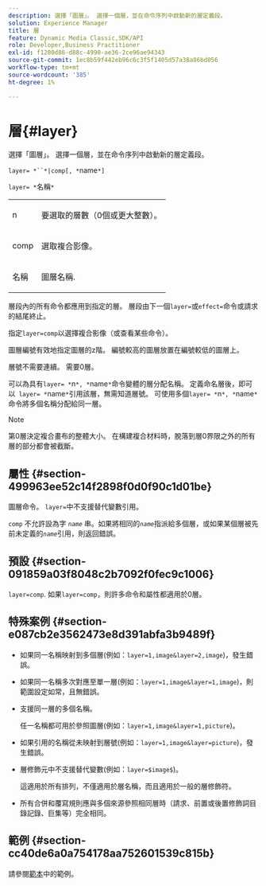 ```yaml
---
description: 選擇「圖層」。 選擇一個層，並在命令序列中啟動新的層定義段。
solution: Experience Manager
title: 層
feature: Dynamic Media Classic,SDK/API
role: Developer,Business Practitioner
exl-id: f1200d86-d88c-4990-ae36-2ce96ae94343
source-git-commit: 1ec8b59f442eb96c6c3f5f1405d57a38a86bd056
workflow-type: tm+mt
source-wordcount: '385'
ht-degree: 1%

---
```


# 層{#layer}

選擇「圖層」。 選擇一個層，並在命令序列中啟動新的層定義段。

`layer= *``*|comp[, *`name`*]`

`layer= *`名稱`*`

<table id="simpletable_22DE3365A6454949B0D30C6D7110476E"> 
 <tr class="strow"> 
  <td class="stentry"> <p><span class="codeph"> <span class="varname"> n</span></span> </p></td> 
  <td class="stentry"> <p>要選取的層數（0個或更大整數）。 </p></td> 
 </tr> 
 <tr class="strow"> 
  <td class="stentry"> <p><span class="codeph"> comp</span> </p></td> 
  <td class="stentry"> <p>選取複合影像。 </p></td> 
 </tr> 
 <tr class="strow"> 
  <td class="stentry"> <p><span class="codeph"> <span class="varname"> 名稱</span></span> </p></td> 
  <td class="stentry"> <p>圖層名稱. </p></td> 
 </tr> 
</table>

層段內的所有命令都應用到指定的層。 層段由下一個`layer=`或`effect=`命令或請求的結尾終止。

指定`layer=comp`以選擇複合影像（或查看某些命令）。

圖層編號有效地指定圖層的z階。 編號較高的圖層放置在編號較低的圖層上。

層號不需要連續。 需要0層。

可以為具有`layer= *`n`*, *`name`*`命令變體的層分配名稱。 定義命名層後，即可以` layer= *`name`*`引用該層，無需知道層號。 可使用多個`layer= *`n`*, *`name`*`命令將多個名稱分配給同一層。

>[!NOTE]
>
>第0層決定複合畫布的整體大小。 在構建複合材料時，脫落到層0界限之外的所有層的部分都會被截斷。

## 屬性 {#section-499963ee52c14f2898f0d0f90c1d01be}

圖層命令。 `layer=`中不支援替代變數引用。

`comp` 不允許設為字 *`name`* 串。如果將相同的&#x200B;*`name`*&#x200B;指派給多個層，或如果某個層被先前未定義的&#x200B;*`name`*&#x200B;引用，則返回錯誤。

## 預設 {#section-091859a03f8048c2b7092f0fec9c1006}

`layer=comp`. 如果`layer=comp`，則許多命令和屬性都適用於0層。

## 特殊案例 {#section-e087cb2e3562473e8d391abfa3b9489f}

* 如果同一名稱映射到多個層(例如：`layer=1,image&layer=2,image`)，發生錯誤。
* 如果同一名稱多次對應至單一層(例如：`layer=1,image&layer=1,image`)，則範圍設定如常，且無錯誤。
* 支援同一層的多個名稱。

   任一名稱都可用於參照圖層(例如：`layer=1,image&layer=1,picture`)。
* 如果引用的名稱從未映射到層號(例如：`layer=1,image&layer=picture`)，發生錯誤。
* 層修飾元中不支援替代變數(例如：`layer=$image$`)。

   這適用於所有排列，不僅適用於層名稱，而且適用於一般的層修飾符。

* 所有合併和覆寫規則應與多個來源參照相同層時（請求、前置或後置修飾詞目錄記錄、巨集等）完全相同。

## 範例 {#section-cc40de6a0a754178aa752601539c815b}

請參閱[範本](../../../../../is-api/http-ref/image-serving-api-ref/c-http-protocol-reference/c-templates/c-templates.md#concept-3cd2d2adae0e41b2979b9640244d4d3e)中的範例。
